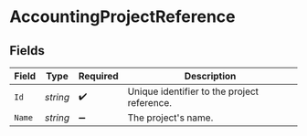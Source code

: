 # AccountingProjectReference


## Fields

| Field                                       | Type                                        | Required                                    | Description                                 |
| ------------------------------------------- | ------------------------------------------- | ------------------------------------------- | ------------------------------------------- |
| `Id`                                        | *string*                                    | :heavy_check_mark:                          | Unique identifier to the project reference. |
| `Name`                                      | *string*                                    | :heavy_minus_sign:                          | The project's name.                         |